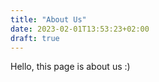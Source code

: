```yaml
---
title: "About Us"
date: 2023-02-01T13:53:23+02:00
draft: true
---
```


Hello, this page is about us :)

